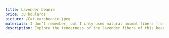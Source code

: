 ```yaml
---
title: Lavender beanie
price: 30 boulards
picture: /Cat-earsbeanie.jpeg
materials: I don't remember, but I only used natural animal fibers from some yarn my mother didn't use.
description: Explore the tenderness of the lavender fibers of this beanie. Keep your ears protected so you'll better hear the whispers of yout crush. 
---
```

